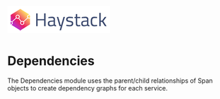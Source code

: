# ![Haystack](../images/logo_small.png)

# Dependencies
The Dependencies module uses the parent/child relationships of Span objects to create dependency graphs for each service.
